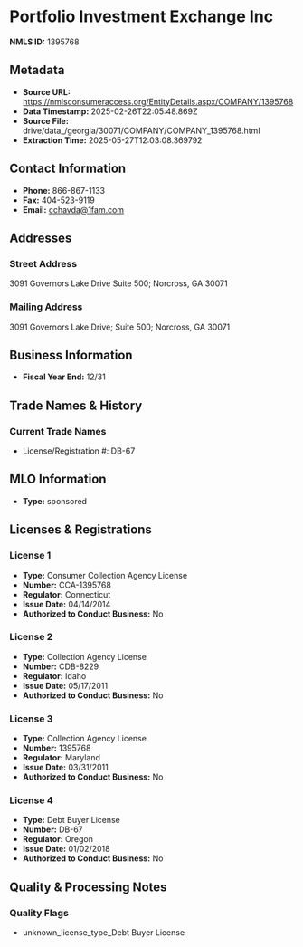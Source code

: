 # Portfolio Investment Exchange Inc

**NMLS ID:** 1395768

## Metadata
- **Source URL:** https://nmlsconsumeraccess.org/EntityDetails.aspx/COMPANY/1395768
- **Data Timestamp:** 2025-02-26T22:05:48.869Z
- **Source File:** drive/data_/georgia/30071/COMPANY/COMPANY_1395768.html
- **Extraction Time:** 2025-05-27T12:03:08.369792

## Contact Information
- **Phone:** 866-867-1133
- **Fax:** 404-523-9119
- **Email:** cchavda@1fam.com

## Addresses
### Street Address
3091 Governors Lake Drive Suite 500; Norcross, GA 30071

### Mailing Address
3091 Governors Lake Drive; Suite 500; Norcross, GA 30071

## Business Information
- **Fiscal Year End:** 12/31

## Trade Names & History
### Current Trade Names
- License/Registration #: DB-67

## MLO Information
- **Type:** sponsored

## Licenses & Registrations

### License 1
- **Type:** Consumer Collection Agency License
- **Number:** CCA-1395768
- **Regulator:** Connecticut
- **Issue Date:** 04/14/2014
- **Authorized to Conduct Business:** No

### License 2
- **Type:** Collection Agency License
- **Number:** CDB-8229
- **Regulator:** Idaho
- **Issue Date:** 05/17/2011
- **Authorized to Conduct Business:** No

### License 3
- **Type:** Collection Agency License
- **Number:** 1395768
- **Regulator:** Maryland
- **Issue Date:** 03/31/2011
- **Authorized to Conduct Business:** No

### License 4
- **Type:** Debt Buyer License
- **Number:** DB-67
- **Regulator:** Oregon
- **Issue Date:** 01/02/2018
- **Authorized to Conduct Business:** No

## Quality & Processing Notes
### Quality Flags
- unknown_license_type_Debt Buyer License
